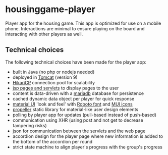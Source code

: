 # housinggame-player

Player app for the housing game. This app is optimized for use on a mobile phone. Interactions are minimal to ensure playing on the board and interacting with other players as well.

## Technical choices

The following technical choices have been made for the player app:
- built in Java (no php or nodejs needed)
- deployed in [Tomcat](https://tomcat.apache.org/) (version 9)
- [HikariCP](https://github.com/brettwooldridge/HikariCP) connection pool for scalability
- [jsp pages and servlets](https://www.oracle.com/technical-resources/articles/javase/servlets-jsp.html) to display pages to the user
- content is data-driven with a [mariadb](https://mariadb.org/) database for persistence
- cached dynamic data object per player for quick response
- [material UI](https://mui.com/material-ui/) 'look and feel' with [Roboto font](https://fonts.google.com/specimen/Roboto) and [MUI icons](https://mui.com/material-ui/material-icons/)
- [propeller](https://propeller.in/frameworks/open-source/) static library for material-like user design elements
- polling by player app for updates (pull-based instead of push-based)
- communication using XHR (using post and not get to decrease tampering risks)
- json for communication between the servlets and the web page
- accordion design for the player page where new information is added to the bottom of the accordion per round
- strict state machine to align player's progress with the group's progress
